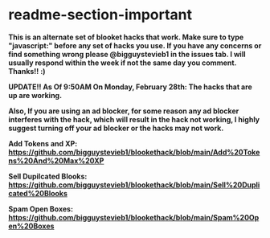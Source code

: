 # readme-section-important

**This is an alternate set of blooket hacks that work. 
Make sure to type "javascript:" before any set of hacks you use. 
If you have any concerns or find something wrong please @bigguystevieb1 in the issues tab. 
I will usually respond within the week if not the same day you comment. Thanks!! :)**


**UPDATE!! As Of 9:50AM On Monday, February 28th: The hacks that are up are working.**

**Also, If you are using an ad blocker, for some reason any ad blocker interferes with the hack, which will result in the hack not working, I highly suggest turning off your ad blocker or the hacks may not work.**

**Add Tokens and XP: https://github.com/bigguystevieb1/blookethack/blob/main/Add%20Tokens%20And%20Max%20XP**

**Sell Dupilcated Blooks: https://github.com/bigguystevieb1/blookethack/blob/main/Sell%20Duplicated%20Blooks**

**Spam Open Boxes: https://github.com/bigguystevieb1/blookethack/blob/main/Spam%20Open%20Boxes**



